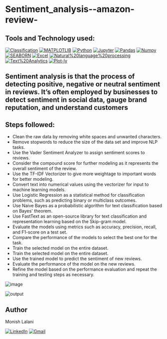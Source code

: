 # Sentiment_analysis--amazon-review-



## Tools and Technology used:
<a href="https://www.javatpoint.com/classification-algorithm-in-machine-learning" rel="nofollow"><img alt="Classification" src="https://img.shields.io/badge/-Classification-f5841f?style=for-the-badge" data-canonical-src="https://img.shields.io/badge/-Classification-f5841f?style=for-the-badge" style="max-width: 100%;"/></a>
[![MATPLOTLIB](https://img.shields.io/badge/-MATPLOTLIB-007aa6?style=for-the-badge)](https://img.shields.io/badge/-MATPLOTLIB-007aa6?style=for-the-badge) [![Python](https://img.shields.io/badge/Python-FFD43B?style=for-the-badge&logo=python&logoColor=blue)](https://img.shields.io/badge/Python-FFD43B?style=for-the-badge&logo=python&logoColor=blue) [![Jupyter](https://img.shields.io/badge/-Jupyter-f5841f?style=for-the-badge)](https://img.shields.io/badge/-Jupyter-f5841f?style=for-the-badge) [![Pandas](https://img.shields.io/badge/Pandas-2C2D72?style=for-the-badge&logo=pandas&logoColor=white)](https://img.shields.io/badge/Pandas-2C2D72?style=for-the-badge&logo=pandas&logoColor=white) [![Numpy](https://img.shields.io/badge/Numpy-777BB4?style=for-the-badge&logo=numpy&logoColor=white)](https://img.shields.io/badge/Numpy-777BB4?style=for-the-badge&logo=numpy&logoColor=white) <a href="https://seaborn.pydata.org/" rel="nofollow"><img alt="SEABORN" src="https://img.shields.io/badge/-SEABORN-f5841f?style=for-the-badge" data-canonical-src="https://img.shields.io/badge/-SEABORN-f5841f?style=for-the-badge" style="max-width: 100%;"/></a> <a href="https://www.microsoft.com/en-in/microsoft-365/excel" rel="nofollow"><img alt="Excel" src="https://img.shields.io/badge/Microsoft_Excel-217346?style=for-the-badge&logo=microsoft-excel&logoColor=white" data-canonical-src="https://img.shields.io/badge/Microsoft_Excel-217346?style=for-the-badge&logo=microsoft-excel&logoColor=white" style="max-width: 100%;"/></a> <a href="https://www.ibm.com/in-en/topics/natural-language-processing" rel="nofollow"><img alt="Natural%20language%20processing" src="https://img.shields.io/badge/-Natural%20language%20processing -63b0f9?style=for-the-badge" data-canonical-src="https://img.shields.io/badge/-Natural%20language%20processing-63b0f9?style=for-the-badge" style="max-width: 100%;"/></a>
<a href="https://www.tibco.com/reference-center/what-is-text-analytics" rel="nofollow"><img alt="Text%20Analytics" src="https://img.shields.io/badge/-Text%20Analytics-f5841f?style=for-the-badge" data-canonical-src="https://img.shields.io/badge/-Text%20Analytics-f5841f?style=for-the-badge" style="max-width: 100%;"/></a>  <a href="https://plotly.com/python/" rel="nofollow"><img alt="Plot-ly" src="https://img.shields.io/badge/Plotly-239120?style=for-the-badge&logo=plotly&logoColor=white" data-canonical-src="https://img.shields.io/badge/Plotly-239120?style=for-the-badge&logo=plotly&logoColor=white" style="max-width: 100%;"/></a>


## Sentiment analysis is that the process of detecting positive, negative or neutral sentiment in reviews. It’s often employed by businesses to detect sentiment in social data, gauge brand reputation, and understand customers




## Steps followed:
- Clean the raw data by removing white spaces and unwanted characters.
- Remove stopwords to reduce the size of the data set and improve NLP tasks.
- Use the Vader Sentiment Analyzer to assign sentiment scores to reviews.
- Consider the compound score for further modeling as it represents the overall sentiment of the review.
- Use the TF-IDF Vectorizer to give more weightage to important words for better modeling.
- Convert text into numerical values using the vectorizer for input to machine learning models.
- Use Logistic Regression as a statistical method for classification problems, such as predicting binary or multiclass outcomes.
- Use Naive Bayes as a probabilistic algorithm for text classification based on Bayes' theorem.
- Use FastText as an open-source library for text classification and representation learning based on the Skip-gram model.
- Evaluate the models using metrics such as accuracy, precision, recall, and F1-score on a test set.
- Compare the performance of the models to select the best one for the task.
- Train the selected model on the entire dataset.
- Train the selected model on the entire dataset.
- Use the trained model to predict the sentiment of new reviews.
- Evaluate the performance of the model on the new reviews.
- Refine the model based on the performance evaluation and repeat the training and testing steps as necessary.

![image](https://user-images.githubusercontent.com/84577478/222547300-f64e7f0c-520a-470c-ba34-a060f25e77f9.png )

![output](https://user-images.githubusercontent.com/84577478/222552508-bd52ca90-1d03-4b68-932d-2f524ecd9dc5.png )

## Author

Monish Lalani

[![LinkedIn](https://img.shields.io/badge/LinkedIn-0077B5?style=for-the-badge&logo=linkedin&logoColor=white)](https://www.linkedin.com/in/monish-lalani/) 
[![Gmail](https://img.shields.io/badge/Gmail-D14836?style=for-the-badge&logo=gmail&logoColor=white)](mailto:monishlalani12@gmail.com)  
